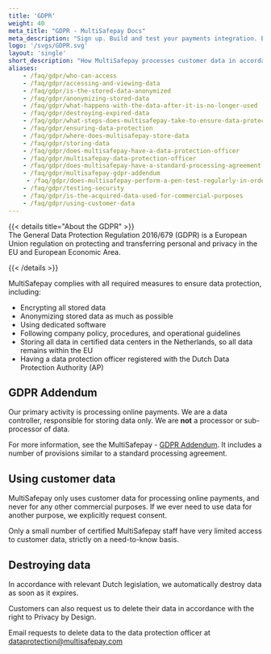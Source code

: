 ```yaml
---
title: 'GDPR'
weight: 40
meta_title: "GDPR - MultiSafepay Docs"
meta_description: "Sign up. Build and test your payments integration. Explore our products and services. Use our API Reference, SDKs, and wrappers. Get support."
logo: '/svgs/GDPR.svg'
layout: 'single'
short_description: "How MultiSafepay processes customer data in accordance with the GDPR"
aliases:
    - /faq/gdpr/who-can-access
    - /faq/gdpr/accessing-and-viewing-data
    - /faq/gdpr/is-the-stored-data-anonymized
    - /faq/gdpr/anonymizing-stored-data
    - /faq/gdpr/what-happens-with-the-data-after-it-is-no-longer-used
    - /faq/gdpr/destroying-expired-data
    - /faq/gdpr/what-steps-does-multisafepay-take-to-ensure-data-protection
    - /faq/gdpr/ensuring-data-protection
    - /faq/gdpr/where-does-multisafepay-store-data
    - /faq/gdpr/storing-data
    - /faq/gdpr/does-multisafepay-have-a-data-protection-officer
    - /faq/gdpr/multisafepay-data-protection-officer
    - /faq/gdpr/does-multisafepay-have-a-standard-processing-agreement
    - /faq/gdpr/multisafepay-gdpr-addendum
     - /faq/gdpr/does-multisafepay-perform-a-pen-test-regularly-in-order-to-test-security-measures
    - /faq/gdpr/testing-security
    - /faq/gdpr/is-the-acquired-data-used-for-commercial-purposes
    - /faq/gdpr/using-customer-data
---
```

{{< details title="About the GDPR" >}}
&nbsp;  
The General Data Protection Regulation 2016/679 (GDPR) is a European Union regulation on protecting and transferring personal and privacy in the EU and European Economic Area.

{{< /details >}}

MultiSafepay complies with all required measures to ensure data protection, including:

- Encrypting all stored data
- Anonymizing stored data as much as possible
- Using dedicated software
- Following company policy, procedures, and operational guidelines
- Storing all data in certified data centers in the Netherlands, so all data remains within the EU
- Having a data protection officer registered with the Dutch Data Protection Authority (AP)

## GDPR Addendum

Our primary activity is processing online payments. We are a data controller, responsible for storing data only. We are **not** a processor or sub-processor of data. 

For more information, see the MultiSafepay - [GDPR Addendum](https://www.multisafepay.com/downloads/Addendum_GDPR_2018.pdf). It includes a number of provisions similar to a standard processing agreement.

## Using customer data
MultiSafepay only uses customer data for processing online payments, and never for any other commercial purposes. If we ever need to use data for another purpose, we explicitly request consent.

Only a small number of certified MultiSafepay staff have very limited access to customer data, strictly on a need-to-know basis. 

## Destroying data
In accordance with relevant Dutch legislation, we automatically destroy data as soon as it expires. 

Customers can also request us to delete their data in accordance with the right to Privacy by Design. 

Email requests to delete data to the data protection officer at <dataprotection@multisafepay.com>


